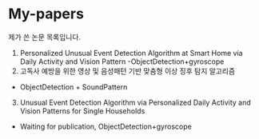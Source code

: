 # My-papers

제가 쓴 논문 목록입니다.

1. Personalized Unusual Event Detection Algorithm at Smart Home via Daily Activity and Vision Pattern
-ObjectDetection+gyroscope
2. 고독사 예방을 위한 영상 및 음성패턴 기반 맞춤형 이상 징후 탐지 알고리즘 
- ObjectDetection + SoundPattern
3. Unusual Event Detection Algorithm via Personalized Daily Activity and Vision Patterns for Single Households 
- Waiting for publication, ObjectDetection+gyroscope
